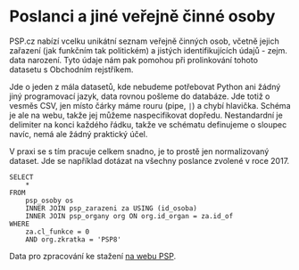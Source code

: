 # Poslanci a jiné veřejně činné osoby

PSP.cz nabízí vcelku unikátní seznam veřejně činných osob, včetně jejich zařazení (jak funkčním tak politickém) a jistých identifikujících údajů - zejm. data narození. Tyto údaje nám pak pomohou při prolinkování tohoto datasetu s Obchodním rejstříkem.

Jde o jeden z mála datasetů, kde nebudeme potřebovat Python ani žádný jiný programovací jazyk, data rovnou pošleme do databáze. Jde totiž o vesměs CSV, jen místo čárky máme rouru (pipe, `|`) a chybí hlavička. Schéma je ale na webu, takže jej můžeme naspecifikovat dopředu. Nestandardní je delimiter na konci každého řádku, takže ve schématu definujeme o sloupec navíc, nemá ale žádný praktický účel.

V praxi se s tím pracuje celkem snadno, je to prostě jen normalizovaný dataset. Jde se například dotázat na všechny poslance zvolené v roce 2017.

```
SELECT
    *
FROM
    psp_osoby os
    INNER JOIN psp_zarazeni za USING (id_osoba)
    INNER JOIN psp_organy org ON org.id_organ = za.id_of
WHERE
	za.cl_funkce = 0
    AND org.zkratka = 'PSP8'
```

Data pro zpracování ke stažení [na webu PSP](https://www.psp.cz/sqw/hp.sqw?k=1300).
